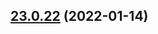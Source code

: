 ## [23.0.22](https://github.com/vijay-bhatt-vts/version-poc/compare/v23.0.21...v23.0.22) (2022-01-14)
